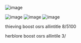 

![image](https://github.com/user-attachments/assets/308e1bca-6a24-43f6-9923-6e695d80fba0)


![image](https://github.com/user-attachments/assets/eab2ef4c-8fb2-4c1a-9857-6e354c3dec31)
![image](https://github.com/user-attachments/assets/ba4741b2-d28f-49f9-a880-ba1f26a3ff0d)
![image](https://github.com/user-attachments/assets/8a0e3b95-509c-4f33-aa88-26ae9edb3512)

thieving boost osrs
allintitle 8/5100

herblore boost osrs 
allintile  3/
